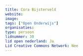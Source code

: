 ```yaml
---
title: Cora Bijsterveld
website: 
image: 
tags: ["Open Onderwijs"]
organisaties:
type: persoon
lidnummer: 30
lid open nederland: Ja
Lid Creative Commons Network: Nee
---
```


